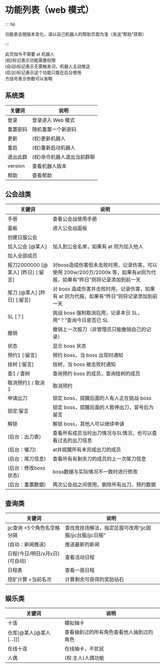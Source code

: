# 功能列表（web 模式）

::: tip

功能表会随版本变化，请以自己机器人的帮助页面为准（发送“帮助”获取）

:::

此页指令不需要 at 机器人  
(权)标记表示功能需要权限  
(自动)标记表示无需触发词，机器人主动推送  
(后台)标记表示这个功能只能在后台使用  
方括号表示参数可以省略

## 系统类

| 关键词  | 说明              |
| ------- | ----------------- |
| 登录    | 登录进入 Web 模式 |
| 重置密码 | 随机重置一个新密码 |
| 更新    | (权)更新机器人    |
| 重启    | (权)重新启动机器人 |
| 退出此群 | (权)命令机器人退出当前群聊 |
| version | 查看机器人版本    |
| 帮助    | 查看帮助          |

## 公会战类

| 关键词                 | 说明                                                     |
| ---------------------- | -------------------------------------------------------- |
| 手册                   | 查看公会战使用手册                                         |
| 面板                   | 进入公会战面板                                           |
| 创建日服公会           |                                                          |
| 加入公会 \[@某人\]     | 加入到公会名单，如果有 at 则为加入他人                   |
| 加入全部成员           |                                                          |
| 报刀2000000 \[@某人\] \[昨日\] \[:留言\] | 对boss造成伤害但未击败时用，记录伤害，可以使用 200w/200万/2000k 等，如果有at则为代报，如果有“昨日”则将记录添加到前一天 |
| 尾刀 \[@某人\] \[昨日\] \[:留言\] | 对 boss 造成伤害并击败时用，记录伤害，如果有 at 则为代报，如果有“昨日”则将记录添加到前一天 |
| SL \[？\]              | 挑战 boss 强制取消后用，记录本日 SL，用“？”查询今日是否已 SL  |
| 撤销                   | 撤销上一次报刀（非管理员只能撤销自己的记录）             |
| 状态                   | 显示 boss 状态                                           |
| 预约1 \[:留言\]        | 预约 boss，当 boss 出现时通知                            |
| 挂树 \[:留言\]          | 挂树，当 boss 被击败时通知                               |
| 查1 / 查树             | 查询预约 boss 的成员，查询挂树的成员                     |
| 取消预约1 / 取消1       | 取消预约                                                 |
| 申请出刀                | 锁定 boss，提醒后面的人有人正在挑战 boss                |
| 锁定:留言               | 锁定 boss，提醒后面的人暂停出刀，冒号后为留言           |
| 解锁                   | 解锁 boss，其他人可以继续申请                           |
| (后台：出刀表)          | 查看所有成员当时出刀情况与SL情况，也可以查看过去的出刀信息 |
| (后台：催刀)           | at并提醒所有未完成出刀的成员                              |
| (后台：尾刀信息)        | 查看所有有剩余刀的成员的上一次尾刀信息                      |
| (后台：修改boss状态)    | boss数据与实际情况不一致时进行修改                       |
| (后台：重置数据)        | 两次公会战之间使用，删除所有出刀、预约数据                 |

## 查询类

| 关键词                            | 说明           |
| --------------------------------- | -------------- |
| jjc查询 +5个角色名空格分隔         | 查找竞技场解法，指定区服可改用“jjc国服/jjc台服/jjc日服” |
| (自动：新闻推送)                  | 推送最新的新闻 |
| 日程(今日/明日/x月x日)(可自动)     | 查看活动日程   |
| 日程表                            | 查看一周日程   |
| 挖矿计算 +当前名次                 | 计算剩余可获得的奖励钻石 |

## 娱乐类

| 关键词                          | 说明                                     |
| ------------------------------- | ---------------------------------------- |
| 十连                            | 模拟抽卡                                 |
| 仓库\[@某人\[@某人\[…\]\]\]     | 查看抽到过的所有角色查看他人抽到过的角色 |
| 在线十连                        | 在线抽卡，不扰民                        |
| 人偶                            | (权:主人)人偶功能                         |

